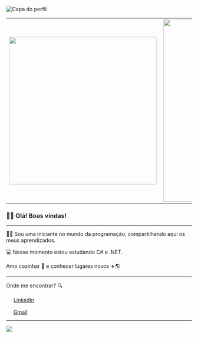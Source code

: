 ![Capa do perfil](https://github.com/marilhaseixas/marilhaseixas/blob/main/imagem_capa.png)


<center>
<table>
    <tr>
        <td><img width="400px" align="left" src="https://github-readme-stats.vercel.app/api/top-langs/?username=marilhaseixas&hide=html&layout=compact&theme=buefy" /></td>
        <td><img width="495px" align="left" src="https://github-readme-stats.vercel.app/api?username=marilhaseixas&theme=buefy"/></td>
    </tr>   
</table>
</center>  
  
  
### 👋😄 Olá! Boas vindas!

*****

👩‍💻 Sou uma iniciante no mundo da programação, compartilhando aqui os meus aprendizados.

💻 Nesse momento estou estudando C# e .NET.

Amo cozinhar 🍳 e conhecer lugares novos ✈️🌎

*****

Onde me encontrar? 🔍

<a href="https://www.linkedin.com/in/marilhaseixas"><img src="https://github.com/marilhaseixas/marilhaseixas/blob/main/linkedin.png" width="16"></img></a> [LinkedIn](https://www.linkedin.com/in/marilha-seixas-770b37152/)

<a href="https://mail.google.com/mail/u/0/?tab=rm#inbox?compose=new"><img src="https://github.com/marilhaseixas/marilhaseixas/blob/main/gmail.png" width="16"></img></a> [Gmail](https://mail.google.com/mail/u/0/?tab=rm#inbox?compose=new)

***

![](https://komarev.com/ghpvc/?username=marilhaseixas&color=blue&style=flat)
